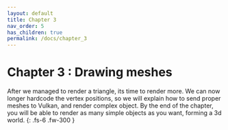```yaml
---
layout: default
title: Chapter 3
nav_order: 5
has_children: true
permalink: /docs/chapter_3
---
```


# Chapter 3 : Drawing meshes

After we managed to render a triangle, its time to render more.
We can now longer hardcode the vertex positions, so we will explain how to send proper meshes to Vulkan, and render complex object.
By the end of the chapter, you will be able to render as many simple objects as you want, forming a 3d world.
{: .fs-6 .fw-300 }
